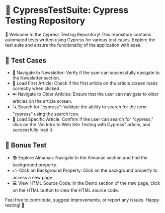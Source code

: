 # 🌲 CypressTestSuite: Cypress Testing Repository 

🚀 Welcome to the Cypress Testing Repository! This repository contains automated tests written using Cypress for various test cases. Explore the test suite and ensure the functionality of the application with ease.

## 🧪 Test Cases

- 📰 Navigate to Newsletter: Verify if the user can successfully navigate to the Newsletter section.
- 📄 Load First Article: Check if the first article on the article screen loads correctly when clicked.
- ⏭️ Navigate to Older Articles: Ensure that the user can navigate to older articles on the article screen.
- 🔍 Search for "cypress": Validate the ability to search for the term "cypress" using the search icon.
- 📖 Load Specific Article: Confirm if the user can search for "cypress," click on the "An Intro to Web Site Testing with Cypress" article, and successfully load it.

## 🌟 Bonus Test

- 📚 Explore Almanac: Navigate to the Almanac section and find the background property.
- 👉 Click on Background Property: Click on the background property to access a new page.
- 💻 View HTML Source Code: In the Demo section of the new page, click on the HTML button to view the HTML source code.

Feel free to contribute, suggest improvements, or report any issues. Happy testing! 🎉

